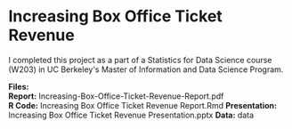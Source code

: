 # Increasing Box Office Ticket Revenue

I completed this project as a part of a Statistics for Data Science course (W203) in UC Berkeley's Master of Information and Data Science Program.

**Files:**  
**Report:** Increasing-Box-Office-Ticket-Revenue-Report.pdf  
**R Code:** Increasing Box Office Ticket Revenue Report.Rmd 
**Presentation:** Increasing Box Office Ticket Revenue Presentation.pptx
**Data:** data  
